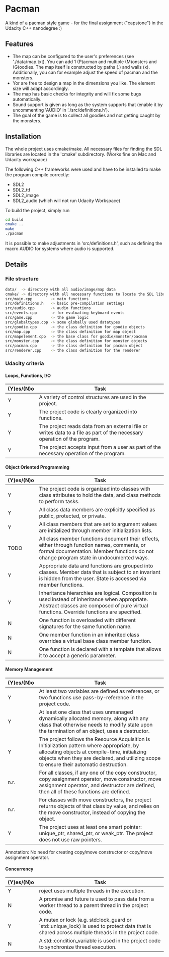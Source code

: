 
# Pacman

A kind of a pacman style game - for the final assignment ("capstone") in the Udacity C++ nanodegree :)

## Features

- The map can be configured to the user's preferences (see './data/map.txt). You can add 1 (P)acman and multiple (M)onsters and (G)oodies. The map itself is constructed by paths (.) and walls (x). Additionally, you can for example adjust the speed of pacman and the monsters.
- Yor are free to design a map in the dimensions you like. The element size will adapt accordingly.
- The map has basic checks for integrity and will fix some bugs automatically.
- Sound support is given as long as the system supports that (enable it by uncommenting 'AUDIO' in './src/definitions.h').
- The goal of the game is to collect all goodies and not getting caught by the monsters.



## Installation

The whole project uses cmake/make. All necessary files for finding the SDL libraries are located in the 'cmake' subdirectory.
(Works fine on Mac and Udacity workspace)

The following C++ frameworks were used and have to be installed to make the program compile correctly:
- SDL2
- SDL2_ttf
- SDL2_image
- SDL2_audio (which will not run Udacity Workspace)

To build the project, simply run

```bash
cd build
cmake ..
make 
./pacman
```
It is possible to make adjustments in 'src/definitions.h', such as defining the macro AUDIO for systems where audio is supported.

## Details

### File structure
```bash
data/  -> directory with all audio/image/map data
cmake/ -> directory with all necessary functions to locate the SDL libraries
src/main.cpp        -> main functions
src/definitions.h   -> basic pre-compilation settings
src/audio.cpp       -> audio functions
src/events.cpp      -> for evaluating keyboard events
src/game.cpp        -> the game logic
src/globaltypes.cpp -> some globally used datatypes
src/goodie.cpp      -> the class definition for goodie objects
src/map.cpp         -> the class definition for map object
src/mapelement.cpp  -> the base class for goodie/monster/pacman
src/monster.cpp     -> the class definition for monster objects
src/pacman.cpp      -> the class definition for pacman object
src/renderer.cpp    -> the class definition for the renderer
```

### Udacity criteria
#### Loops, Functions, I/O
|(Y)es/(N)o|Task|
|--|--|
|Y|A variety of control structures are used in the project.|
|Y|The project code is clearly organized into functions.|
|Y|The project reads data from an external file or writes data to a file as part of the necessary operation of the program.|
|Y|The project accepts input from a user as part of the necessary operation of the program.|

#### Object Oriented Programming
|(Y)es/(N)o|Task|
|--|--|
|Y|The project code is organized into classes with class attributes to hold the data, and class methods to perform tasks.|
|Y|All class data members are explicitly specified as public, protected, or private.|
|Y|All class members that are set to argument values are initialized through member initialization lists.|
|TODO|All class member functions document their effects, either through function names, comments, or formal documentation. Member functions do not change program state in undocumented ways.|
|Y|Appropriate data and functions are grouped into classes. Member data that is subject to an invariant is hidden from the user. State is accessed via member functions.|
|Y|Inheritance hierarchies are logical. Composition is used instead of inheritance when appropriate. Abstract classes are composed of pure virtual functions. Override functions are specified.|
|N|One function is overloaded with different signatures for the same function name.|
|N|One member function in an inherited class overrides a virtual base class member function.|
|N|One function is declared with a template that allows it to accept a generic parameter.|

#### Memory Management
|(Y)es/(N)o|Task|
|--|--|
|Y|At least two variables are defined as references, or two functions use pass-by-reference in the project code.|
|Y|At least one class that uses unmanaged dynamically allocated memory, along with any class that otherwise needs to modify state upon the termination of an object, uses a destructor.|
|Y|The project follows the Resource Acquisition Is Initialization pattern where appropriate, by allocating objects at compile-time, initializing objects when they are declared, and utilizing scope to ensure their automatic destruction.|
|n.r.|For all classes, if any one of the copy constructor, copy assignment operator, move constructor, move assignment operator, and destructor are defined, then all of these functions are defined.|
|n.r.|For classes with move constructors, the project returns objects of that class by value, and relies on the move constructor, instead of copying the object.|
|Y|The project uses at least one smart pointer: unique_ptr, shared_ptr, or weak_ptr. The project does not use raw pointers.|

Annotation: No need for creating copy/move constructor or copy/move assignment operator.

#### Concurrency
|(Y)es/(N)o|Task|
|--|--|
|Y|roject uses multiple threads in the execution.|
|N|A promise and future is used to pass data from a worker thread to a parent thread in the project code.|
|Y|A mutex or lock (e.g. std::lock_guard or `std::unique_lock) is used to protect data that is shared across multiple threads in the project code.|
|N|A std::condition_variable is used in the project code to synchronize thread execution.|
